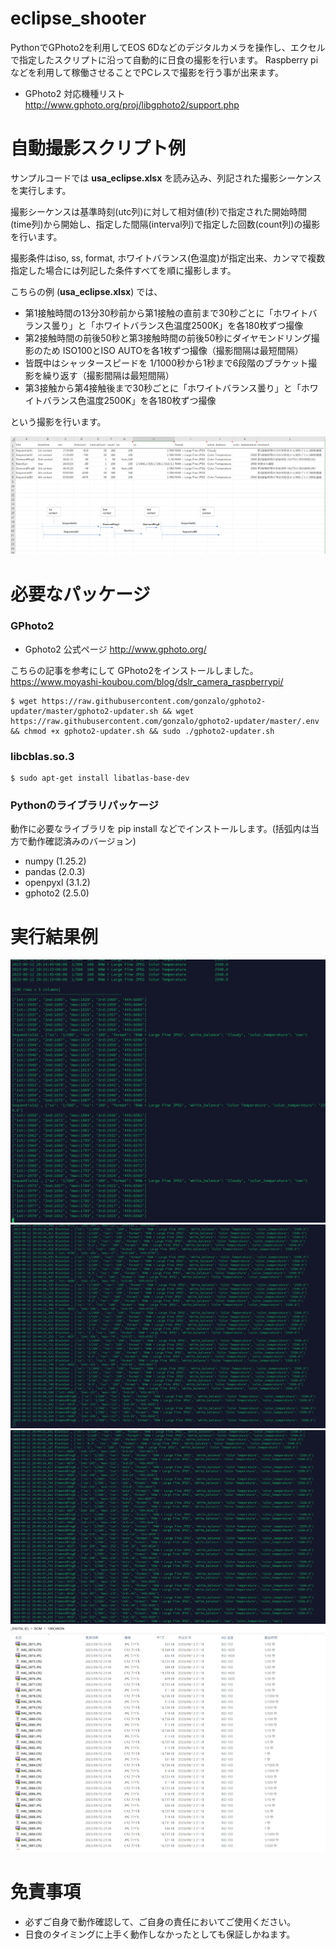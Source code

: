 # eclipse_shooter

PythonでGPhoto2を利用してEOS 6Dなどのデジタルカメラを操作し、エクセルで指定したスクリプトに沿って自動的に日食の撮影を行います。
Raspberry piなどを利用して稼働させることでPCレスで撮影を行う事が出来ます。

* GPhoto2 対応機種リスト　http://www.gphoto.org/proj/libgphoto2/support.php


# 自動撮影スクリプト例
サンプルコードでは **usa_eclipse.xlsx** を読み込み、列記された撮影シーケンスを実行します。 

撮影シーケンスは基準時刻(utc列)に対して相対値(秒)で指定された開始時間(time列)から開始し、指定した間隔(interval列)で指定した回数(count列)の撮影を行います。 

撮影条件はiso, ss, format, ホワイトバランス(色温度)が指定出来、カンマで複数指定した場合には列記した条件すべてを順に撮影します。

こちらの例 (**usa_eclipse.xlsx**) では、
* 第1接触時間の13分30秒前から第1接触の直前まで30秒ごとに「ホワイトバランス曇り」と「ホワイトバランス色温度2500K」を各180枚ずつ撮像
* 第2接触時間の前後50秒と第3接触時間の前後50秒にダイヤモンドリング撮影のため ISO100とISO AUTOを各1枚ずつ撮像（撮影間隔は最短間隔）
* 皆既中はシャッタースピードを 1/1000秒から1秒まで6段階のブラケット撮影を繰り返す（撮影間隔は最短間隔）
* 第3接触から第4接触後まで30秒ごとに「ホワイトバランス曇り」と「ホワイトバランス色温度2500K」を各180枚ずつ撮像

という撮影を行います。

![サンプルスクリプト](images/script.png "usa_eclipse.xlsx")

# 必要なパッケージ

### GPhoto2 
* Gphoto2 公式ページ http://www.gphoto.org/

こちらの記事を参考にして GPhoto2をインストールしました。
https://www.moyashi-koubou.com/blog/dslr_camera_raspberrypi/

```
$ wget https://raw.githubusercontent.com/gonzalo/gphoto2-updater/master/gphoto2-updater.sh && wget https://raw.githubusercontent.com/gonzalo/gphoto2-updater/master/.env && chmod +x gphoto2-updater.sh && sudo ./gphoto2-updater.sh
```

### libcblas.so.3
```
$ sudo apt-get install libatlas-base-dev
```

### Pythonのライブラリパッケージ

動作に必要なライブラリを pip install などでインストールします。(括弧内は当方で動作確認済みのバージョン)
* numpy (1.25.2)
* pandas (2.0.3)
* openpyxl (3.1.2)
* gphoto2 (2.5.0)

# 実行結果例

![実行結果](images/result.png)
![実行結果](images/result1.png)
![実行結果](images/result2.png)
![実行結果](images/result3.png)

# 免責事項

* 必ずご自身で動作確認して、ご自身の責任においてご使用ください。
* 日食のタイミングに上手く動作しなかったとしても保証しかねます。
